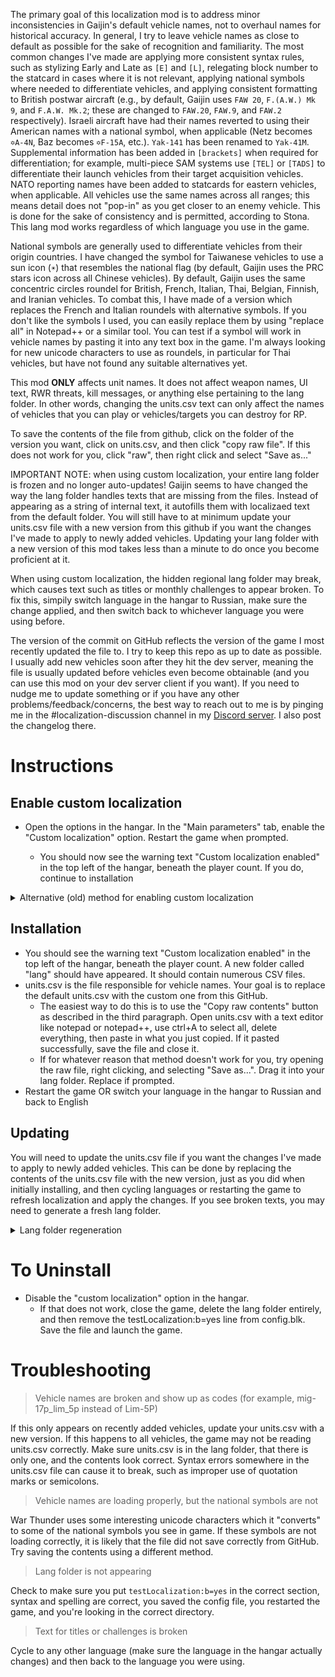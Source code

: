 The primary goal of this localization mod is to address minor inconsistencies in Gaijin's default vehicle names, not to overhaul names for historical accuracy. In general, I try to leave vehicle names as close to default as possible for the sake of recognition and familiarity. The most common changes I've made are applying more consistent syntax rules, such as stylizing Early and Late as `[E]` and `[L]`, relegating block number to the statcard in cases where it is not relevant, applying national symbols where needed to differentiate vehicles, and applying consistent formatting to British postwar aircraft (e.g., by default, Gaijin uses `FAW 20`, `F.(A.W.) Mk 9`, and `F.A.W. Mk.2`; these are changed to `FAW.20`, `FAW.9`, and `FAW.2` respectively). Israeli aircraft have had their names reverted to using their American names with a national symbol, when applicable (Netz becomes `✡A-4N`, Baz becomes `✡F-15A`, etc.). `Yak-141` has been renamed to `Yak-41M`. Supplemental information has been added in `[brackets]` when required for differentiation; for example, multi-piece SAM systems use `[TEL]` or `[TADS]` to differentiate their launch vehicles from their target acquisition vehicles. NATO reporting names have been added to statcards for eastern vehicles, when applicable. All vehicles use the same names across all ranges; this means detail does not "pop-in" as you get closer to an enemy vehicle. This is done for the sake of consistency and is permitted, according to Stona. This lang mod works regardless of which language you use in the game.

National symbols are generally used to differentiate vehicles from their origin countries. I have changed the symbol for Taiwanese vehicles to use a sun icon (`☀`) that resembles the national flag (by default, Gaijin uses the PRC stars icon across all Chinese vehicles). By default, Gaijin uses the same concentric circles roundel for British, French, Italian, Thai, Belgian, Finnish, and Iranian vehicles. To combat this, I have made of a version which replaces the French and Italian roundels with alternative symbols. If you don't like the symbols I used, you can easily replace them by using "replace all" in Notepad++ or a similar tool. You can test if a symbol will work in vehicle names by pasting it into any text box in the game. I'm always looking for new unicode characters to use as roundels, in particular for Thai vehicles, but have not found any suitable alternatives yet.

This mod **ONLY** affects unit names. It does not affect weapon names, UI text, RWR threats, kill messages, or anything else pertaining to the lang folder. In other words, changing the units.csv text can only affect the names of vehicles that you can play or vehicles/targets you can destroy for RP.

To save the contents of the file from github, click on the folder of the version you want, click on units.csv, and then click "copy raw file". If this does not work for you, click "raw", then right click and select "Save as..."

IMPORTANT NOTE: when using custom localization, your entire lang folder is frozen and no longer auto-updates! Gaijin seems to have changed the way the lang folder handles texts that are missing from the files. Instead of appearing as a string of internal text, it autofills them with localizaed text from the default folder. You will still have to at minimum update your units.csv file with a new version from this github if you want the changes I've made to apply to newly added vehicles. Updating your lang folder with a new version of this mod takes less than a minute to do once you become proficient at it.

When using custom localization, the hidden regional lang folder may break, which causes text such as titles or monthly challenges to appear broken. To fix this, simpily switch language in the hangar to Russian, make sure the change applied, and then switch back to whichever language you were using before.

The version of the commit on GitHub reflects the version of the game I most recently updated the file to. I try to keep this repo as up to date as possible. I usually add new vehicles soon after they hit the dev server, meaning the file is usually updated before vehicles even become obtainable (and you can use this mod on your dev server client if you want). If you need to nudge me to update something or if you have any other problems/feedback/concerns, the best way to reach out to me is by pinging me in the #localization-discussion channel in my [Discord server](https://discord.com/invite/gd48uehmsU). I also post the changelog there. 

# Instructions

## Enable custom localization
- Open the options in the hangar. In the "Main parameters" tab, enable the "Custom localization" option. Restart the game when prompted.

  - You should now see the warning text "Custom localization enabled" in the top left of the hangar, beneath the player count. If you do, continue to installation
<details>
<summary>Alternative (old) method for enabling custom localization</summary>

  
  [Video example](https://youtu.be/KknlZ8sc3xA)

Use this method if the method above did not work for you. 

- Open your War Thunder files

  - *If you don't know where your files are located, the easiest way to find them is to run the launcher, then use "open file location" in task manager*

- Open config.blk with any text editing software such as Notepad or Notepad++. Scroll down to the debug section. Add a new line `testLocalization:b=yes`, checking to make sure spelling and spacing are correct. It should look like this:
```
debug{
  enableNvHighlights:t="auto"
  screenshotAsJpeg:b=yes
  512mboughttobeenoughforanybody:b=yes
  testLocalization:b=yes
}
```
- Save the file
- Launch the game
</details>

## Installation
- You should see the warning text "Custom localization enabled" in the top left of the hangar, beneath the player count. A new folder called "lang" should have appeared. It should contain numerous CSV files.
- units.csv is the file responsible for vehicle names. Your goal is to replace the default units.csv with the custom one from this GitHub.
  - The easiest way to do this is to use the "Copy raw contents" button as described in the third paragraph. Open units.csv with a text editor like notepad or notepad++, use ctrl+A to select all, delete everything, then paste in what you just copied. If it pasted successfully, save the file and close it. 
  - If for whatever reason that method doesn't work for you, try opening the raw file, right clicking, and selecting "Save as...". Drag it into your lang folder. Replace if prompted. 
- Restart the game OR switch your language in the hangar to Russian and back to English

## Updating

You will need to update the units.csv file if you want the changes I've made to apply to newly added vehicles. This can be done by replacing the contents of the units.csv file with the new version, just as you did when initially installing, and then cycling languages or restarting the game to refresh localization and apply the changes. If you see broken texts, you may need to generate a fresh lang folder.

<details>
<summary>Lang folder regeneration</summary>

[Video example](https://youtu.be/0tRrfIAt1o8)

Previously, when Gaijin added new vehicles or text to the game, they would appear broken for custom localization users until they were manually added to the csv files. This meant it was necessary to regenerate the lang folder. If for whatever reason you still run into this issue, try regenerating the lang folder and then updating the contents of the units.csv file:

- With the game running, go to your War Thunder files and delete the lang folder entirely
- In the hangar, go to options, and change your language to Russian. Apply the change and make sure your language actually switches. Hit Esc if a popup comes up prompting you to download additional content.
- A fresh lang folder should have generated. Refresh file explorer if you do not see it. Replace the contents of units.csv with the new version from this github, just as you did when initially installing. 
- Tab back into War Thunder and switch the language back to English (or whatever language you were using before). 

Switching languages is faster and more convenient than restarting the game. As previously mentioned, it is also sometimes the only way to refresh the hidden regional lang folder.

</details>

# To Uninstall

- Disable the "custom localization" option in the hangar.
  - If that does not work, close the game, delete the lang folder entirely, and then remove the testLocalization:b=yes line from config.blk. Save the file and launch the game.

# Troubleshooting

> Vehicle names are broken and show up as codes (for example, mig-17p_lim_5p instead of Lim-5P)

If this only appears on recently added vehicles, update your units.csv with a new version.
If this happens to all vehicles, the game may not be reading units.csv correctly. Make sure units.csv is in the lang folder, that there is only one, and the contents look correct. Syntax errors somewhere in the units.csv file can cause it to break, such as improper use of quotation marks or semicolons. 

> Vehicle names are loading properly, but the national symbols are not

War Thunder uses some interesting unicode characters which it "converts" to some of the national symbols you see in game. If these symbols are not loading correctly, it is likely that the file did not save correctly from GitHub. Try saving the contents using a different method. 

> Lang folder is not appearing

Check to make sure you put `testLocalization:b=yes` in the correct section, syntax and spelling are correct, you saved the config file, you restarted the game, and you're looking in the correct directory.

> Text for titles or challenges is broken

Cycle to any other language (make sure the language in the hangar actually changes) and then back to the language you were using. 

